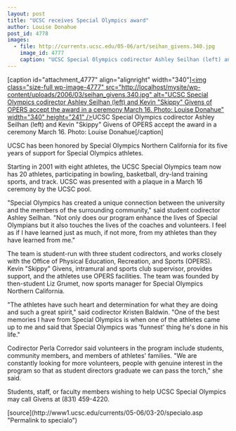 ```yaml
---
layout: post
title: "UCSC receives Special Olympics award"
author: Louise Donahue
post_id: 4778
images:
  - file: http://currents.ucsc.edu/05-06/art/seihan_givens.340.jpg
    image_id: 4777
    caption: "UCSC Special Olympics codirector Ashley Seilhan (left) and Kevin 'Skippy' Givens of OPERS accept the award in a ceremony March 16. Photo: Louise Donahue"
---
```


[caption id="attachment_4777" align="alignright" width="340"]<a href="http://localhost/mysite/wp-content/uploads/2006/03/seihan_givens.340.jpg"><img class="size-full wp-image-4777" src="http://localhost/mysite/wp-content/uploads/2006/03/seihan_givens.340.jpg" alt="UCSC Special Olympics codirector Ashley Seilhan (left) and Kevin "Skippy" Givens of OPERS accept the award in a ceremony March 16. Photo: Louise Donahue" width="340" height="241" /></a>UCSC Special Olympics codirector Ashley Seilhan (left) and Kevin "Skippy" Givens of OPERS accept the award in a ceremony March 16. Photo: Louise Donahue[/caption]
<a name="content" id="content"></a>
<p>
  UCSC has been honored by Special Olympics Northern California for its five years of support for Special Olympics athletes.
</p>
<p>
  Starting in 2001 with eight athletes, the UCSC Special Olympics team now has 20 athletes, participating in bowling, basketball, dry-land training sports, and track. UCSC was presented with a plaque in a March 16 ceremony by the UCSC pool.
</p>
<p>
  "Special Olympics has created a unique connection between the university and the members of the surrounding community," said student codirector Ashley Seilhan. "Not only does our program enhance the lives of Special Olympians but it also touches the lives of the coaches and volunteers. I feel as if I have learned just as much, if not more, from my athletes than they have learned from me."
</p>
<p>
  The team is student-run with three student codirectors, and works closely with the Office of Physical Education, Recreation, and Sports (OPERS). Kevin "Skippy" Givens, intramural and sports club supervisor, provides support, and the athletes use OPERS facilities. The team was founded by then-student Liz Grumet, now sports manager for Special Olympics Northern California.
</p>
<p>
  "The athletes have such heart and determination for what they are doing and such a great spirit," said codirector Kristen Baldwin. "One of the best memories I have from Special Olympics is when one of the athletes came up to me and said that Special Olympics was 'funnest' thing he's done in his life."
</p>
<p>
  Codirector Perla Corredor said volunteers in the program include students, community members, and members of athletes' families. "We are constantly looking for more volunteers, people with genuine interest in the program so that as student directors graduate we can pass the torch," she said.
</p>
<p>
  Students, staff, or faculty members wishing to help UCSC Special Olympics may call Givens at (831) 459-4220.
</p>
<form>
  <input name="t1" size="-1" type="hidden">
</form>




</p>
[source](http://www1.ucsc.edu/currents/05-06/03-20/specialo.asp "Permalink to specialo")
